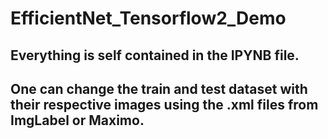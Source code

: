 # EfficientNet_Tensorflow2_Demo

## Everything is self contained in the IPYNB file.

## One can change the train and test dataset with their respective images using the .xml files from ImgLabel or Maximo.
